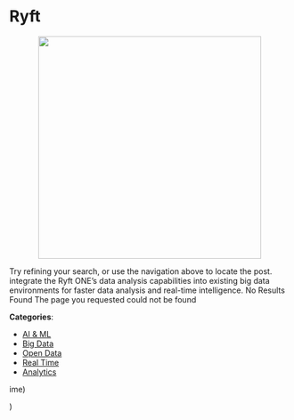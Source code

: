 # Ryft
<p align="center">
    <img width="400" src="https://raw.githubusercontent.com/apis-list/apis-list/apis/ryft/logo_256x256.png" />
</p>

Try refining your search, or use the navigation above to locate the post. integrate the Ryft ONE’s data analysis capabilities into existing big data environments for faster data analysis and real-time intelligence.  No Results Found The page you requested could not be found



**Categories**:
- [AI & ML](https://github.com/apis-list/apis-list#ai-and-ml)
- [Big Data](https://github.com/apis-list/apis-list#big-data)
- [Open Data](https://github.com/apis-list/apis-list#open-data)
- [Real Time](https://github.com/apis-list/apis-list#real-time)
- [Analytics](https://github.com/apis-list/apis-list#analytics)



ime)



)



